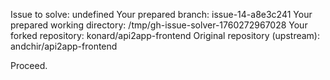 Issue to solve: undefined
Your prepared branch: issue-14-a8e3c241
Your prepared working directory: /tmp/gh-issue-solver-1760272967028
Your forked repository: konard/api2app-frontend
Original repository (upstream): andchir/api2app-frontend

Proceed.